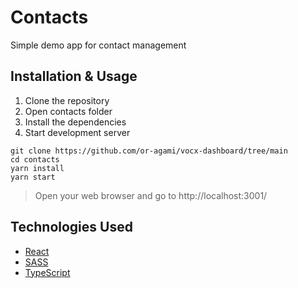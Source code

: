 # Contacts

Simple demo app for contact management

## Installation & Usage

1. Clone the repository
2. Open contacts folder
3. Install the dependencies
4. Start development server
```
git clone https://github.com/or-agami/vocx-dashboard/tree/main
cd contacts
yarn install
yarn start
```

> Open your web browser and go to http://localhost:3001/

## Technologies Used

- [React](https://react.dev/)
- [SASS](https://sass-lang.com/)
- [TypeScript](https://www.typescriptlang.org/)
